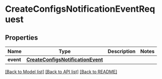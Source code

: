 # CreateConfigsNotificationEventRequest


## Properties
Name | Type | Description | Notes
------------ | ------------- | ------------- | -------------
**event** | [**CreateConfigsNotificationEvent**](CreateConfigsNotificationEvent.md) |  | 

[[Back to Model list]](../README.md#documentation-for-models) [[Back to API list]](../README.md#documentation-for-api-endpoints) [[Back to README]](../README.md)


